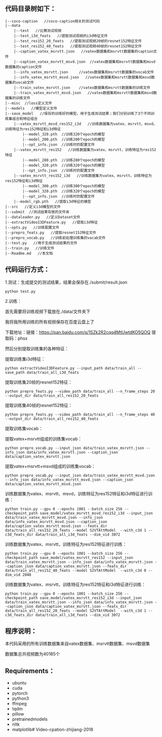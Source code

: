 
## 代码目录树如下：

```
|--coco-caption   //coco-caption相关的测试代码
|--data
	|--test   //比赛测试视频
    |--test_i3d_feats   //提取测试视频的i3d特征文件
    |--test_res152_20_feats   //提取测试视频20帧的resnet152特征文件
    |--test_res152_40_feats   //提取测试视频40帧的resnet152特征文件
    |--caption_vatex_msrvtt.json   //vatex数据集和msrvtt数据集的caption文件
    |--caption_vatex_msrvtt_msvd.json  //vatex数据集和msrvtt数据集和msvd数据集的caption文件
    |--info_vatex_msrvtt.json     //vatex数据集和msrvtt数据集的vocab文件
    |--info_vatex_msrvtt_msvd.json   //vatex数据集和msrvtt数据集和msvd数据集的vocab文件
    |--train_vatex_msrvtt.json    //vatex数据集和msrvtt数据集的训练文件
    |--train_vatex_msrvtt_msvd.json   //vatex数据集和msrvtt数据集和msvd数据集的训练文件
|--misc  //loss定义文件
|--models   //模型定义文件
|--save_model   //保存的训练好的模型，用于生成测试结果；我们分别训练了3个不同训练集组合和特征组合
    |--vatex_msrvtt_msvd_res152_i3d   //训练数据集为vatex、msrvtt、msvd，训练特征为res152特征和i3d特征
        |--model_320.pth  //训练320个epoch的模型
        |--model_200.pth  //训练200个epoch的模型
        |--opt_info.json  //训练时的配置文件
    |--vatex_msrvtt_res152   //训练数据集为vatex、msrvtt，训练特征为res152特征
        |--model_280.pth  //训练280个epoch的模型
        |--model_320.pth  //训练320个epoch的模型
        |--opt_info.json  //训练时的配置文件
    |--vatex_msrvtt_res152_i3d   //训练数据集为vatex、msrvtt，训练特征为res152特征和i3d特征
        |--model_300.pth  //训练300个epoch的模型
        |--model_320.pth  //训练320个epoch的模型
        |--opt_info.json  //训练时的配置文件
    |--model_rgb.pth   //提取i3d特征的模型
|--src   //定义i3d模型的文件
|--submit  //测试结果存放的文件夹
|--dataloader.py   //定义Dataset文件
|--extractVideoI3DFeature.py   //提取i3d特征
|--opts.py   //训练配置文件
|--prepro_feats.py   //提取resnet152特征文件
|--prepro_vocab.py   //训练前处理训练集的vacab文件
|--test.py   //用于生成测试结果的文件
|--train.py   //训练文件
|--Readme.md   //本文档
```



## 代码运行方式：

1.测试：生成提交的测试结果，结果会保存在./submit/result.json

	python test.py

2.训练：

首先需要将训练视频下载放在./data/文件夹下

我将我所用训练的所有视频保存在百度云盘上了

下载地址：链接：https://pan.baidu.com/s/1SZk2R2cqq4MtUwtdKO5QOQ 
提取码：phsx 

然后分别提取训练集的各种特征：

提取训练集i3d特征：

```
python extractVideoI3DFeature.py --input_path data/train_all --save_path data/train_all_i3d_feats
```

提取训练集20帧的resnet152特征：

```
python prepro_feats.py --video_path data/train_all --n_frame_steps 20 --output_dir data/train_all_res152_20_feats
```

提取训练集40帧的resnet152特征：

```
python prepro_feats.py --video_path data/train_all --n_frame_steps 40 --output_dir data/train_all_res152_40_feats
```

提取训练集vocab：

提取vatex+msrvtt组成的训练集vocab：

```
python prepro_vocab.py --input_json data/train_vatex_msrvtt.json --info_json data/info_vatex_msrvtt.json --caption_json data/caption_vatex_msrvtt.json
```

提取vatex+msrvtt+msvd组成的训练集vocab：

```
python prepro_vocab.py --input_json data/train_vatex_msrvtt_msvd.json --info_json data/info_vatex_msrvtt_msvd.json --caption_json data/caption_vatex_msrvtt_msvd.json
```

训练数据集为vatex、msrvtt、msvd，训练特征为res152特征和i3d特征进行训练：

```
python train.py --gpu 0 --epochs 1001 --batch_size 256 --checkpoint_path save_model/vatex_msrvtt_msvd_res152_i3d --input_json data/train_vatex_msrvtt_msvd.json --info_json data/info_vatex_msrvtt_msvd.json --caption_json data/caption_vatex_msrvtt_msvd.json --feats_dir data/train_all_res152_20_feats --model S2VTAttModel  --with_c3d 1 --c3d_feats_dir data/train_all_i3d_feats --dim_vid 3072
```

训练数据集为vatex、msrvtt，训练特征为res152特征进行训练：

```
python train.py --gpu 0 --epochs 1001 --batch_size 256 --checkpoint_path save_model/vatex_msrvtt_res152 --input_json data/train_vatex_msrvtt.json --info_json data/info_vatex_msrvtt.json --caption_json data/caption_vatex_msrvtt.json --feats_dir data/train_all_res152_40_feats --model S2VTAttModel  --with_c3d 0 --dim_vid 2048
```

训练数据集为vatex、msrvtt，训练特征为res152特征和i3d特征进行训练：

```
python train.py --gpu 0 --epochs 1001 --batch_size 256 --checkpoint_path save_model/vatex_msrvtt_res152_i3d --input_json data/train_vatex_msrvtt.json --info_json data/info_vatex_msrvtt.json --caption_json data/caption_vatex_msrvtt.json --feats_dir data/train_all_res152_20_feats --model S2VTAttModel  --with_c3d 1 --c3d_feats_dir data/train_all_i3d_feats --dim_vid 3072
```

  

## 程序说明：

本代码采用的所有训练数据集来自vatex数据集、msrvtt数据集、msvd数据集

数据集总共视频数为40185个


## Requirements：

- ubuntu
- cuda
- pytorch
- python3
- ffmpeg 
- tqdm
- pillow
- pretrainedmodels
- nltk
- matplotlib# Video-cpation-zhijiang-2018
